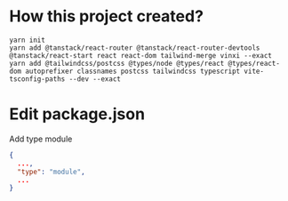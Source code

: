 
# How this project created?

```shell
yarn init
yarn add @tanstack/react-router @tanstack/react-router-devtools @tanstack/react-start react react-dom tailwind-merge vinxi --exact
yarn add @tailwindcss/postcss @types/node @types/react @types/react-dom autoprefixer classnames postcss tailwindcss typescript vite-tsconfig-paths --dev --exact
```

# Edit package.json
Add type module
```json
{
  ...,
  "type": "module",
  ...
}
```